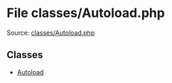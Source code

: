 File classes/Autoload.php
=========

Source: [classes/Autoload.php](https://github.com/PrestaShop/PrestaShop/blob/1.5.0.1/classes/Autoload.php)


Classes
-------

* [Autoload](class.Autoload.md)


